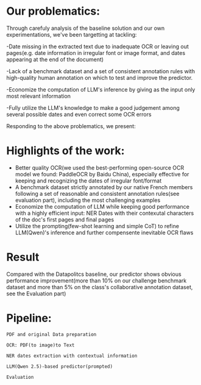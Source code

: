 # Our problematics:

Through carefuly analysis of the baseline solution and our own experimentations, we've been targetting at tackling:

-Date missing in the extracted text due to inadequate OCR or leaving out pages(e.g. date information in irregular font or image format, and dates appearing at the end of the document)

-Lack of a benchmark dataset and a set of consistent annotation rules with high-quality human annotation on which to test and improve the predictor.

-Economize the computation of LLM's inference by giving as the input only most relevant information

-Fully utilize the LLM's knowledge to make a good judgement among several possible dates and even correct some OCR errors

Responding to the above problematics, we present:

# Highlights of the work:

- Better quality OCR(we used the best-performing open-source OCR model we found: PaddleOCR by Baidu China), especially effective for keeping and recognizing the dates of irregular font/format
- A benchmark dataset strictly annotated by our native French members following a set of reasonable and consistent annotation rules(see evaluation part), including the most challenging examples
- Economize the computation of LLM while keeping good performance with a highly efficient input: NER Dates with their contexutal characters of the doc's first pages and final pages
- Utilize the prompting(few-shot learning and simple CoT) to refine LLM(Qwen)'s inference and further compensente inevitable OCR flaws

# Result
Compared with the Datapolitcs baseline, our predictor shows obvious performance improvement(more than 10% on our challenge benchmark dataset and more than 5% on the class's collaborative annotation dataset, see the Evaluation part)

# Pipeline:

    PDF and original Data preparation

    OCR: PDF(to image)to Text

    NER dates extraction with contextual information

    LLM(Qwen 2.5)-based predictor(prompted)

    Evaluation

